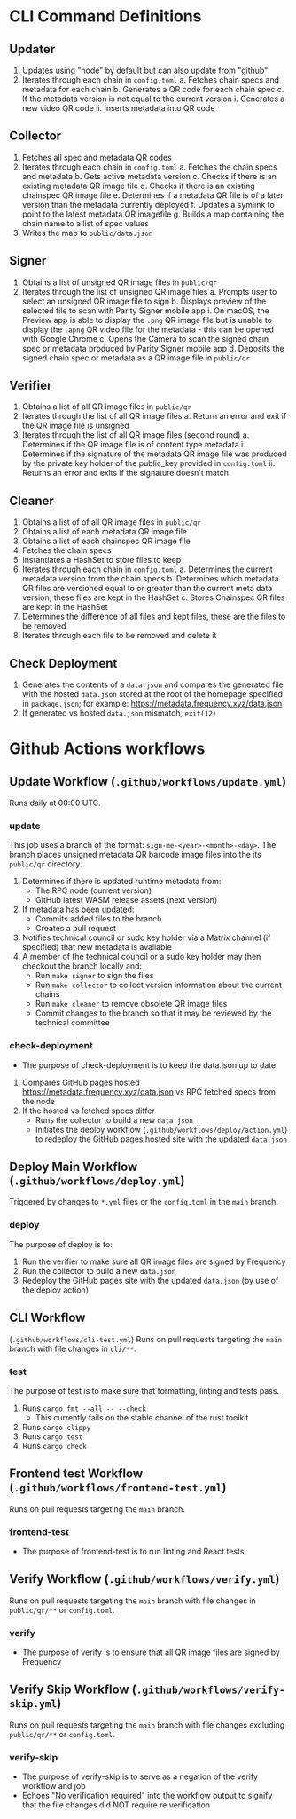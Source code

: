 # CLI Command Definitions

## Updater
1. Updates using "node" by default but can also update from "github"
2. Iterates through each chain in `config.toml`
    a. Fetches chain specs and metadata for each chain
    b. Generates a QR code for each chain spec
    c. If the metadata version is not equal to the current version
        i. Generates a new video QR code
        ii. Inserts metadata into QR code

## Collector
1. Fetches all spec and metadata QR codes
2. Iterates through each chain in `config.toml`
    a. Fetches the chain specs and metadata
    b. Gets active metadata version
    c. Checks if there is an existing metadata QR image file
    d. Checks if there is an existing chainspec QR image file
    e. Determines if a metadata QR file is of a later version than the metadata currently deployed
    f. Updates a symlink to point to the latest metadata QR imagefile
    g. Builds a map containing the chain name to a list of spec values
3. Writes the map to `public/data.json`

## Signer
1. Obtains a list of unsigned QR image files in `public/qr`
2. Iterates through the list of unsigned QR image files
    a. Prompts user to select an unsigned QR image file to sign
    b. Displays preview of the selected file to scan with Parity Signer mobile app
        i. On macOS, the Preview app is able to display the `.png` QR image file but is unable to display the `.apng` QR video file for the metadata - this can be opened with Google Chrome
    c. Opens the Camera to scan the signed chain spec or metadata produced by Parity Signer mobile app
    d. Deposits the signed chain spec or metadata as a QR image file in `public/qr`

## Verifier
1. Obtains a list of all QR image files in `public/qr`
2. Iterates through the list of all QR image files
    a. Return an error and exit if the QR image file is unsigned
3. Iterates through the list of all QR image files (second round)
    a. Determines if the QR image file is of content type metadata
        i. Determines if the signature of the metadata QR image file was produced by the private key holder of the public_key provided in `config.toml`
        ii. Returns an error and exits if the signature doesn't match
## Cleaner
1. Obtains a list of of all QR image files in `public/qr`
2. Obtains a list of each metadata QR image file
3. Obtains a list of each chainspec QR image file
4. Fetches the chain specs
5. Instantiates a HashSet to store files to keep
6. Iterates through each chain in `config.toml`
    a. Determines the current metadata version from the chain specs
    b. Determines which metadata QR files are versioned equal to or greater than the current meta data version; these files are kept in the HashSet
    c. Stores Chainspec QR files are kept in the HashSet
7. Determines the difference of all files and kept files, these are the files to be removed
8. Iterates through each file to be removed and delete it

## Check Deployment
1. Generates the contents of a `data.json` and compares the generated file with the hosted `data.json` stored at the root of the homepage specified in `package.json`; for example: https://metadata.frequency.xyz/data.json
2. If generated vs hosted `data.json` mismatch, `exit(12)`

# Github Actions workflows

## Update Workflow (`.github/workflows/update.yml`)
Runs daily at 00:00 UTC.
### update
This job uses a branch of the format: `sign-me-<year>-<month>-<day>`. The branch places unsigned metadata QR barcode image files into the its `public/qr` directory.
1. Determines if there is updated runtime metadata from:
    - The RPC node (current version)
    - GitHub latest WASM release assets (next version)
2. If metadata has been updated:
    - Commits added files to the branch
    - Creates a pull request
3. Notifies technical council or sudo key holder via a Matrix channel (if specified) that new metadata is available
4. A member of the technical council or a sudo key holder may then checkout the branch locally and:
    - Run `make signer` to sign the files
    - Run `make collector` to collect version information about the current chains
    - Run `make cleaner` to remove obsolete QR image files
    - Commit changes to the branch so that it may be reviewed by the technical committee
### check-deployment
- The purpose of check-deployment is to keep the data.json up to date
1. Compares GitHub pages hosted https://metadata.frequency.xyz/data.json vs RPC fetched specs from the node
2. If the hosted vs fetched specs differ
    - Runs the collector to build a new `data.json`
    - Initiates the deploy workflow (`.github/workflows/deploy/action.yml`) to redeploy the GitHub pages hosted site with the updated `data.json`

## Deploy Main Workflow (`.github/workflows/deploy.yml`)
Triggered by changes to `*.yml` files or the `config.toml` in the `main` branch.

### deploy
The purpose of deploy is to:
1. Run the verifier to make sure all QR image files are signed by Frequency
2. Run the collector to build a new `data.json`
3. Redeploy the GitHub pages site with the updated `data.json` (by use of the deploy action)

## CLI Workflow
(`.github/workflows/cli-test.yml`)
Runs on pull requests targeting the `main` branch with file changes in `cli/**`.
### test
The purpose of test is to make sure that formatting, linting and tests pass.
1. Runs `cargo fmt --all -- --check`
    - This currently fails on the stable channel of the rust toolkit
2. Runs `cargo clippy`
3. Runs `cargo test`
4. Runs `cargo check`

## Frontend test Workflow (`.github/workflows/frontend-test.yml`)
Runs on pull requests targeting the `main` branch.
### frontend-test
- The purpose of frontend-test is to run linting and React tests

## Verify Workflow (`.github/workflows/verify.yml`)
Runs on pull requests targeting the `main` branch with file changes in `public/qr/**` or `config.toml`.
### verify
- The purpose of verify is to ensure that all QR image files are signed by Frequency
## Verify Skip Workflow (`.github/workflows/verify-skip.yml`)
Runs on pull requests targeting the `main` branch with file changes excluding `public/qr/**` or `config.toml`.
### verify-skip
- The purpose of verify-skip is to serve as a negation of the verify workflow and job
- Echoes "No verification required" into the workflow output to signify that the file changes did NOT require re verification

